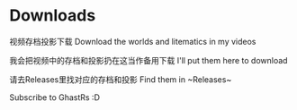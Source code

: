 # Downloads
视频存档投影下载 Download the worlds and litematics in my videos

我会把视频中的存档和投影扔在这当作备用下载
I'll put them here to download

请去Releases里找对应的存档和投影
Find them in ~Releases~

Subscribe to GhastRs :D
